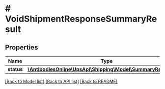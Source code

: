 # # VoidShipmentResponseSummaryResult

## Properties

Name | Type | Description | Notes
------------ | ------------- | ------------- | -------------
**status** | [**\AntibodiesOnline\UpsApi\Shipping\Model\SummaryResultStatus**](SummaryResultStatus.md) |  |

[[Back to Model list]](../../README.md#models) [[Back to API list]](../../README.md#endpoints) [[Back to README]](../../README.md)
